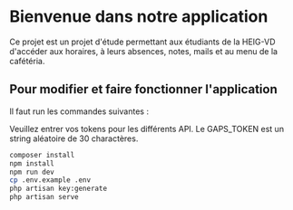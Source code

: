 # Bienvenue dans notre application

Ce projet est un projet d'étude permettant aux étudiants de la HEIG-VD d'accéder aux horaires, à leurs absences, notes, mails et au menu de la cafétéria.



## Pour modifier et faire fonctionner l'application

Il faut run les commandes suivantes :

Veuillez entrer vos tokens pour les différents API. Le GAPS_TOKEN est un string aléatoire de 30 charactères.

```bash
composer install
npm install
npm run dev
cp .env.example .env
php artisan key:generate
php artisan serve
```
